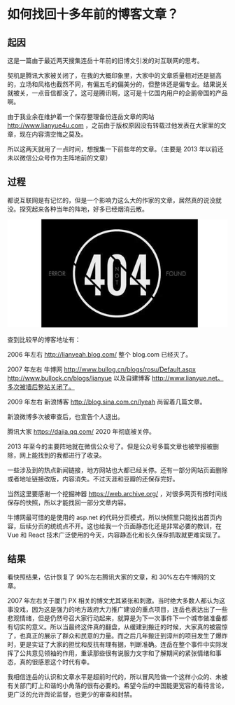 # 如何找回十多年前的博客文章？

## 起因

这是一篇由于最近两天搜集连岳十年前的旧博文引发的对互联网的思考。

契机是腾讯大家被关闭了，在我的大概印象里，大家中的文章质量相对还是挺高的，立场和风格也截然不同，有偏五毛的偏美分的，但整体还是偏专业。结果说关就被关，一点音信都没了。这可是腾讯啊，这可是十亿国内用户的企鹅帝国的产品啊。

由于我业余在维护着一个保存整理备份连岳文章的网站 http://www.lianyue4u.com ，之前由于版权原因没有转载过他发表在大家里的文章，现在内容清空悔之莫及。

所以这两天就用了一点时间，想搜集一下前些年的文章。（主要是 2013 年以前还未以微信公众号作为主阵地前的文章）

## 过程

都说互联网是有记忆的，但是一个影响力这么大的作家的文章，居然真的说没就没。探究起来各种当年的阵地，好多已经烟消云散。

![404](../pic/404.jpg)

查到比较早的博客地址有：

2006 年左右 http://lianyeah.blog.com/ 整个 blog.com 已经灭了。

2007 年左右 牛博网 http://www.bullog.cn/blogs/rosu/Default.aspx http://www.bullock.cn/blogs/lianyue 以及自建博客 http://www.lianyue.net。多次被墙后整站关闭了。

2009 年左右 新浪博客 http://blog.sina.com.cn/lyeah 尚留着几篇文章。

新浪微博多次被审查后，也宣告个人退出。

腾讯大家 https://dajia.qq.com/ 2020 年彻底被关停。

2013 年至今的主要阵地就在微信公众号了。但是公众号多篇文章也被举报被删除，网上能找到的我都进行了收录。

一些涉及到的热点新闻链接，地方网站也大都已经关停。还有一部分网站页面删除或者地址链接改版，内容消失。不过天涯和豆瓣的还保存完好。

当然这里要感谢一个挖掘神器 https://web.archive.org/ ，对很多网页有按时间线保存的快照，所以才能找回一部分文章内容。

牛博网最可惜的是使用的 asp.net 的代码分页模式，所以快照里只能找出首页内容，后续分页的统统点不开。这也给我一个页面静态化还是非常必要的教训，在 Vue 和 React 技术广泛使用的今天，内容静态化和长久保存抓取就更难实现了。

## 结果

看快照结果，估计恢复了 90%左右腾讯大家的文章，和 30%左右牛博网的文章。

2007 年左右关于厦门 PX 相关的博文尤其紧张和刺激。当时绝大多数人都认为这事没戏，因为这是强力的地方政府大力推广建设的重点项目，连岳也表达出了一些悲观情绪，但是仍然号召大家行动起来，就算是为下一次事件下一个城市做准备都有切实的意义。所以当最终这件真的翻盘，从缓建到搬迁的时候，大家真的被震惊了，也真正的展示了群众和民意的力量。而之后几年搬迁到漳州的项目发生了爆炸时，更是实证了大家的担忧和反抗有理有据，判断准确。连岳在整个事件中实际发挥了公共意见领袖的作用，重读那些很有说服力文字和了解期间的紧张情绪和事态，真的很感恩这个时代有幸。

我相信连岳的认识和文章水平是超前时代的，所以冒风险做一个这样小众的、未被有关部门盯上和谐的小角落的很有必要的。希望今后的中国能更宽容的看待言论，更广泛的允许舆论监督，也更少的审查和封禁。
